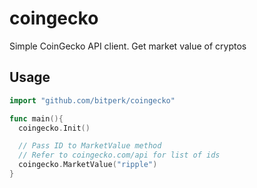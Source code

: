 # coingecko

Simple CoinGecko API client. Get market value of cryptos

## Usage

```go
import "github.com/bitperk/coingecko"

func main(){
  coingecko.Init()

  // Pass ID to MarketValue method
  // Refer to coingecko.com/api for list of ids
  coingecko.MarketValue("ripple")
}
```
